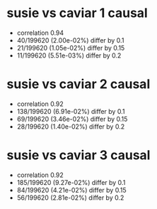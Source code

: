 # susie vs caviar  1 causal

- correlation 0.94
- 40/199620 (2.00e-02%) differ by 0.1
- 21/199620 (1.05e-02%) differ by 0.15
- 11/199620 (5.51e-03%) differ by 0.2


# susie vs caviar  2 causal

- correlation 0.92
- 138/199620 (6.91e-02%) differ by 0.1
- 69/199620 (3.46e-02%) differ by 0.15
- 28/199620 (1.40e-02%) differ by 0.2


# susie vs caviar  3 causal

- correlation 0.92
- 185/199620 (9.27e-02%) differ by 0.1
- 84/199620 (4.21e-02%) differ by 0.15
- 56/199620 (2.81e-02%) differ by 0.2


